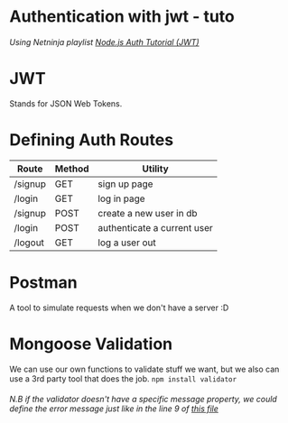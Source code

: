 # Authentication with jwt - tuto
###### Using Netninja playlist [Node.js Auth Tutorial (JWT)](https://www.youtube.com/playlist?list=PL4cUxeGkcC9iqqESP8335DA5cRFp8loyp)

# JWT 
Stands for JSON Web Tokens.

# Defining Auth Routes
Route | Method | Utility
------|-------|---------
/signup | GET | sign up page
/login | GET | log in page
/signup | POST | create a new user in db
/login | POST | authenticate a current user
/logout | GET | log a user out

# Postman
A tool to simulate requests when we don't have a server :D

# Mongoose Validation

We can use our own functions to validate stuff we want, but we also can use a 3rd party tool that does the job. 
`npm install validator`

###### N.B if the validator doesn't have a specific message property, we could define the error message just like in the line 9 of [this file](https://github.com/locust49/nodejs-tuto/blob/jwt/controllers/authController.js)